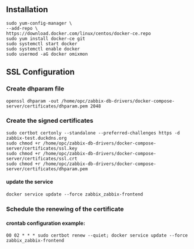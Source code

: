 ## Installation 

```
sudo yum-config-manager \
--add-repo \
https://download.docker.com/linux/centos/docker-ce.repo
sudo yum install docker-ce git
sudo systemctl start docker
sudo systemctl enable docker
sudo usermod -aG docker omixmon
```

## SSL Configuration

### Create dhparam file

`openssl dhparam -out /home/opc/zabbix-db-drivers/docker-compose-server/certificates/dhparam.pem 2048`


### Create the signed certificates

```
sudo certbot certonly --standalone --preferred-challenges https -d zabbix-test.duckdns.org
sudo chmod +r /home/opc/zabbix-db-drivers/docker-compose-server/certificates/ssl.key
sudo chmod +r /home/opc/zabbix-db-drivers/docker-compose-server/certificates/ssl.crt
sudo chmod +r /home/opc/zabbix-db-drivers/docker-compose-server/certificates/dhparam.pem
``` 
#### update the service

`docker service update --force zabbix_zabbix-frontend`

### Schedule the renewing of the certificate
#### crontab configuration example:

`00 02 * * * sudo certbot renew --quiet; docker service update --force zabbix_zabbix-frontend`

